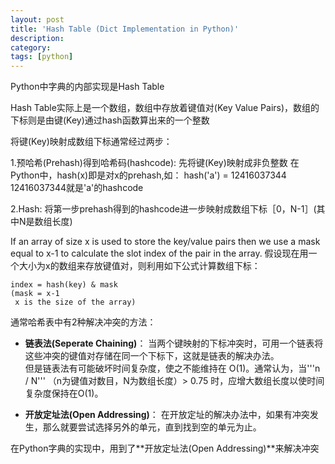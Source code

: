 ```yaml
---
layout: post
title: 'Hash Table (Dict Implementation in Python)'
description:
category:
tags: [python]
---
```


Python中字典的内部实现是Hash Table

Hash Table实际上是一个数组，数组中存放着键值对(Key Value Pairs)，数组的下标则是由键(Key)通过hash函数算出来的一个整数

将键(Key)映射成数组下标通常经过两步：

1.预哈希(Prehash)得到哈希码(hashcode):
  先将键(Key)映射成非负整数
  在Python中，hash(x)即是对x的prehash,如：
  hash('a') = 12416037344
  12416037344就是'a'的hashcode
  
2.Hash:
  将第一步prehash得到的hashcode进一步映射成数组下标［0，N-1］(其中N是数组长度)
  
If an array of size x is used to store the key/value pairs then we use a mask equal to x-1 to calculate the slot index of the pair in the array.
假设现在用一个大小为x的数组来存放键值对，则利用如下公式计算数组下标：
```
index = hash(key) & mask
(mask = x-1
 x is the size of the array)
```

通常哈希表中有2种解决冲突的方法：

* **链表法(Seperate Chaining)**：
	当两个键映射的下标冲突时，可用一个链表将这些冲突的键值对存储在同一个下标下，这就是链表的解决办法。	
	但是链表法有可能破坏时间复杂度，使之不能维持在 O(1)。通常认为，当'''n / N''' （n为键值对数目，N为数组长度）> 0.75 时，应增大数组长度以使时间复杂度保持在O(1)。

* **开放定址法(Open Addressing)**：
	在开放定址的解决办法中，如果有冲突发生，那么就要尝试选择另外的单元，直到找到空的单元为止。

在Python字典的实现中，用到了**开放定址法(Open Addressing)**来解决冲突
	